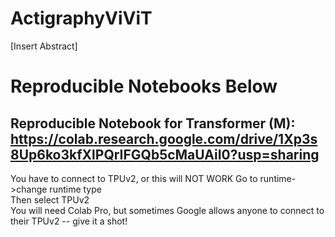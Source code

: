 # ActigraphyViViT

[Insert Abstract] 

# Reproducible Notebooks Below


## Reproducible Notebook for Transformer (M): https://colab.research.google.com/drive/1Xp3s8Up6ko3kfXlPQrIFGQb5cMaUAiI0?usp=sharing
You have to connect to TPUv2, or this will NOT WORK <be> 
Go to runtime->change runtime type <br>
Then select TPUv2 <br>
You will need Colab Pro, but sometimes Google allows anyone to connect to their TPUv2 -- give it a shot!
